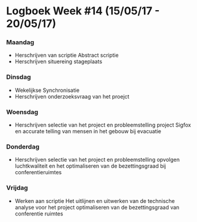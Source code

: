# Logboek Week #14 (15/05/17 - 20/05/17)
### Maandag
* Herschrijven van scriptie Abstract scriptie
* Herschrijven situereing stageplaats
### Dinsdag
* Wekelijkse Synchronisatie
* Herschrijven onderzoeksvraag van  het proejct
### Woensdag
* Herschrijven selectie van het project en probleemstelling project Sigfox en accurate telling van mensen in het gebouw bij evacuatie
### Donderdag
* Herschrijven selectie van het project en probleemstelling opvolgen luchtkwaliteit en het optimaliseren van de bezettingsgraad bij conferentieruimtes
### Vrijdag
* Werken aan scriptie Het uitlijnen en uitwerken van de technische analyse voor het project optimaliseren van de bezettingsgraad van conferentie ruimtes